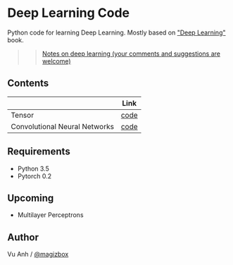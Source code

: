 # Deep Learning Code

Python code for learning Deep Learning. Mostly based on ["Deep Learning"](http://www.deeplearningbook.org/) book.

>> [Notes on deep learning (your comments and suggestions are welcome)](https://docs.google.com/document/d/1DhW3LpBa7QRKAB6PhqiPbebEBxW9weuziGZ76az03Kg/edit?usp=sharing)

## Contents

|                               | Link                                                                      |
|-------------------------------|---------------------------------------------------------------------------|
| Tensor                        | [code](https://github.com/magizbox/deep_learning_code/tree/master/tensor) |
| Convolutional Neural Networks | [code](https://github.com/magizbox/deep_learning_code/tree/master/cnn)    |

## Requirements

* Python 3.5
* Pytorch 0.2


## Upcoming

*  Multilayer Perceptrons

## Author

Vu Anh / [@magizbox](https://github.com/magizbox)


